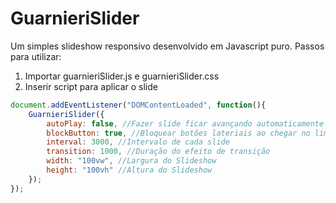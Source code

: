 # GuarnieriSlider
Um simples slideshow responsivo desenvolvido em Javascript puro.
Passos para utilizar:
1. Importar guarnieriSlider.js e guarnieriSlider.css
2. Inserir script para aplicar o slide
```javascript
document.addEventListener("DOMContentLoaded", function(){
    GuarnieriSlider({
        autoPlay: false, //Fazer slide ficar avançando automaticamente
        blockButton: true, //Bloquear botões lateriais ao chegar no limite
        interval: 3000, //Intervalo de cada slide
        transition: 1000, //Duração do efeito de transição
        width: "100vw", //Largura do Slideshow
        height: "100vh" //Altura do Slideshow
    });
});
```
